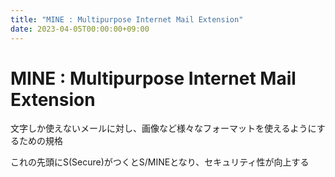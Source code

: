 ```yaml
---
title: "MINE : Multipurpose Internet Mail Extension"
date: 2023-04-05T00:00:00+09:00
---
```

# MINE : Multipurpose Internet Mail Extension

文字しか使えないメールに対し、画像など様々なフォーマットを使えるようにするための規格

これの先頭にS(Secure)がつくとS/MINEとなり、セキュリティ性が向上する